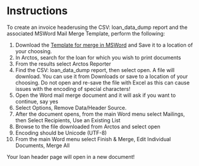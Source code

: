 # Instructions

To create an invoice headerusing the CSV: loan_data_dump report and the associated MSWord Mail Merge Template, perform the following:

1. Download the <a href="https://github.com/ArctosDB/Arctos-Workflows/blob/main/MSWord_Reports/MSB_Mamm_Loan_Header_Mail_Merge.docx" class="external" target="_blank">Template for merge in MSWord</a> and Save it to a location of your choosing. 
2. In Arctos, search for the loan for which you wish to print documents 
3. From the results select Arctos Reporter 
4. Find the CSV: loan_data_dump report, then select open. A file will download. You can use it from Downloads or save to a location of your choosing. Do not open and re-save the file with Excel as this can cause issues with the encoding of special characters! 
5. Open the Word mail merge document and it will ask if you want to continue, say yes 
6. Select Options, Remove Data/Header Source. 
7. After the document opens, from the main Word menu select Mailings, then Select Recipients, Use an Existing List 
8. Browse to the file downloaded from Arctos and select open 
9. Encoding should be Unicode (UTF-8) 
10. From the main Word menu select Finish & Merge, Edit Individual Documents, Merge All 

Your loan header page will open in a new document!
